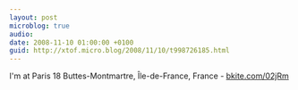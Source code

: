 ```yaml
---
layout: post
microblog: true
audio: 
date: 2008-11-10 01:00:00 +0100
guid: http://xtof.micro.blog/2008/11/10/t998726185.html
---
```

I'm at Paris 18 Buttes-Montmartre, Île-de-France, France - [bkite.com/02jRm](http://bkite.com/02jRm)

